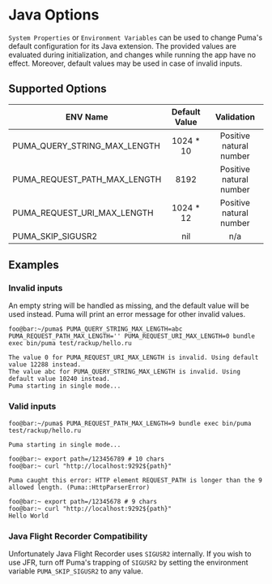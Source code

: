 # Java Options

`System Properties` or `Environment Variables` can be used to change Puma's
default configuration for its Java extension. The provided values are evaluated
during initialization, and changes while running the app have no effect.
Moreover, default values may be used in case of invalid inputs.

## Supported Options

| ENV Name                     | Default Value |       Validation        |
| ---------------------------- | :-----------: | :---------------------: |
| PUMA_QUERY_STRING_MAX_LENGTH |  1024 \* 10   | Positive natural number |
| PUMA_REQUEST_PATH_MAX_LENGTH |     8192      | Positive natural number |
| PUMA_REQUEST_URI_MAX_LENGTH  |  1024 \* 12   | Positive natural number |
| PUMA_SKIP_SIGUSR2            |      nil      |           n/a           |

## Examples

### Invalid inputs

An empty string will be handled as missing, and the default value will be used instead.
Puma will print an error message for other invalid values.

```
foo@bar:~/puma$ PUMA_QUERY_STRING_MAX_LENGTH=abc PUMA_REQUEST_PATH_MAX_LENGTH='' PUMA_REQUEST_URI_MAX_LENGTH=0 bundle exec bin/puma test/rackup/hello.ru

The value 0 for PUMA_REQUEST_URI_MAX_LENGTH is invalid. Using default value 12288 instead.
The value abc for PUMA_QUERY_STRING_MAX_LENGTH is invalid. Using default value 10240 instead.
Puma starting in single mode...
```

### Valid inputs

```
foo@bar:~/puma$ PUMA_REQUEST_PATH_MAX_LENGTH=9 bundle exec bin/puma test/rackup/hello.ru

Puma starting in single mode...
```

```
foo@bar:~ export path=/123456789 # 10 chars
foo@bar:~ curl "http://localhost:9292${path}"

Puma caught this error: HTTP element REQUEST_PATH is longer than the 9 allowed length. (Puma::HttpParserError)

foo@bar:~ export path=/12345678 # 9 chars
foo@bar:~ curl "http://localhost:9292${path}"
Hello World
```

### Java Flight Recorder Compatibility

Unfortunately Java Flight Recorder uses `SIGUSR2` internally. If you wish to
use JFR, turn off Puma's trapping of `SIGUSR2` by setting the environment variable
`PUMA_SKIP_SIGUSR2` to any value.
